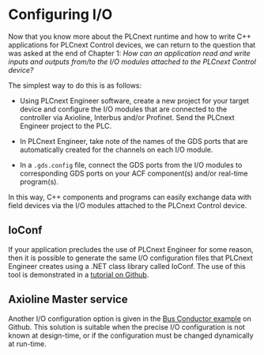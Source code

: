 # Configuring I/O

Now that you know more about the PLCnext runtime and how to write C++ applications for PLCnext Control devices, we can return to the question that was asked at the end of Chapter 1: *How can an application read and write inputs and outputs from/to the I/O modules attached to the PLCnext Control device?*

The simplest way to do this is as follows:

- Using PLCnext Engineer software, create a new project for your target device and configure the I/O modules that are connected to the controller via Axioline, Interbus and/or Profinet. Send the PLCnext Engineer project to the PLC.

- In PLCnext Engineer, take note of the names of the GDS ports that are automatically created for the channels on each I/O module.

- In a `.gds.config` file, connect the GDS ports from the I/O modules to corresponding GDS ports on your ACF component(s) and/or real-time program(s).

In this way, C++ components and programs can easily exchange data with field devices via the I/O modules attached to the PLCnext Control device.

## IoConf

If your application precludes the use of PLCnext Engineer for some reason, then it is possible to generate the same I/O configuration files that PLCnext Engineer creates using a .NET class library called IoConf. The use of this tool is demonstrated in a [tutorial on Github][ioconf].

## Axioline Master service

Another I/O configuration option is given in the [Bus Conductor example][bus-conductor] on Github. This solution is suitable when the precise I/O configuration is not known at design-time, or if the configuration must be changed dynamically at run-time.

[ioconf]: https://github.com/PLCnext/IOconf_Examples
[bus-conductor]: https://github.com/PLCnext/BusConductor
